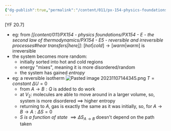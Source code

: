 ```yaml
---
{"dg-publish":true,"permalink":"/content/011/px-154-physics-foundations/px-154-e-the-second-law-of-thermodynamics/px-154-e6a-introduction-to-entropy/","noteIcon":"1","created":"2024-11-25T10:50:32.000+00:00","updated":"2024-11-26T19:51:14.345+00:00"}
---
```


[YF 20.7]
- eg: from *[[content/011/PX154 - physics foundations/PX154 - E - the second law of thermodynamics/PX154 - E5 - reversible and irreversible processes#hear transfers\|here]]*: $[hot | cold]\to[warm | warm]$ is irreversible
- the system becomes more random:
	- initially sorted into hot and cold regions
	- energy "mixes", meaning it is more disordered/random
	- the system has gained *entropy*
- eg: a reversible isotherm
	![Pasted image 20231107144345.png](/img/user/pics/Pasted%20image%2020231107144345.png)
		$T=constant$
		$\Delta U = 0$
	- from $A\to B: Q$ is added to do work 
	- at $V_{2}:$ molecules are able to move around in a larger volume, so, system is more disordered $\implies$ higher entropy
	- returning to $A$, gas is exactly the same as it was initially, so, for $A\to B \to A: \Delta S=0$
	- *$S$ is a function of state* $\implies \Delta S_{A\to B}$ doesn't depend on the path taken 
